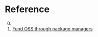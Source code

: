# Reference

0. []()
0. [Fund OSS through package managers](https://dusted.codes/fund-oss-through-package-managers)


